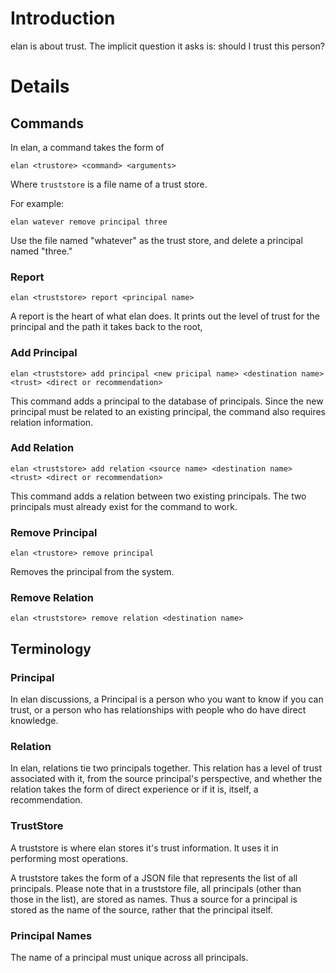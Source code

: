 # Introduction

elan is about trust.  The implicit question it asks is: should I trust this person?

# Details

## Commands
In elan, a command takes the form of

``
elan <trustore> <command> <arguments>
``

Where `truststore` is a file name of a trust store.

For example:

``
elan watever remove principal three
``

Use the file named "whatever" as the trust store, and delete a principal named "three."

### Report
``
elan <truststore> report <principal name> 
``

A report is the heart of what elan does.  It prints out the level of trust for the principal and the path it takes back
to the root,

### Add Principal
``
elan <truststore> add principal <new pricipal name> <destination name> <trust> <direct or recommendation>
``

This command adds a principal to the database of principals.  Since the new principal must be related to an existing 
principal, the command also requires relation information.

### Add Relation
``
elan <truststore> add relation <source name> <destination name> <trust> <direct or recommendation>
``

This command adds a relation between two existing principals.  The two principals must already exist for the command to
work.  

### Remove Principal
``
elan <trustore> remove principal
``

Removes the principal from the system.

### Remove Relation
``
elan <truststore> remove relation <destination name>
``
## Terminology
### Principal
In elan discussions, a Principal is a person who you want to know if you can trust, or a person who
has relationships with people who do have direct knowledge.

### Relation
In elan, relations tie two principals together.  This relation has a level of trust associated with it, from the source
principal's perspective, and whether the relation takes the form of direct experience or if it is, itself, a
recommendation.

### TrustStore
A truststore is where elan stores it's trust information.  It uses it in performing most operations.

A truststore takes the form of a JSON file that represents the list of all principals.  Please note that in a truststore
file, all principals (other than those in the list), are stored as names.  Thus a source for a principal is stored as
the name of the source, rather that the principal itself.
### Principal Names
The name of a principal must unique across all principals.  
